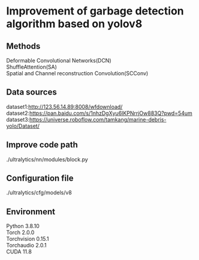 # Improvement of garbage detection algorithm based on yolov8
## Methods
Deformable Convolutional Networks(DCN)  
ShuffleAttention(SA)  
Spatial and Channel reconstruction Convolution(SCConv)   

## Data sources  
dataset1:http://123.56.14.89:8008/wfdownload/  
dataset2:https://pan.baidu.com/s/1nhzDgXyu6IKPNrrjOw883Q?pwd=54um  
dataset3:https://universe.roboflow.com/tamkang/marine-debris-yolo/Dataset/  

## Improve code path
 ./ultralytics/nn/modules/block.py

## Configuration file  
./ultralytics/cfg/models/v8  

## Environment
Python 3.8.10  
Torch 2.0.0  
Torchvision 0.15.1  
Torchaudio 2.0.1  
CUDA 11.8  
